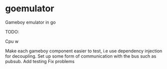 # goemulator
Gameboy emulator in go

TODO:


Cpu w

Make each gameboy component easier to test, i.e use dependency injection for decoupling.
Set up some form of communication with the bus such as pubsub.
Add testing
Fix problems